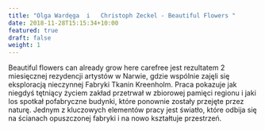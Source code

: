 ```yaml
---
title: "Olga Wardęga  i   Christoph Zeckel - Beautiful Flowers "
date: 2018-11-28T15:15:34+10:00
featured: true
draft: false
weight: 1
---
```


Beautiful flowers can already grow here carefree jest rezultatem 2 miesięcznej rezydencji artystów w Narwie, gdzie wspólnie zajęli się eksploracją nieczynnej Fabryki Tkanin Kreenholm. Praca pokazuje jak niegdyś tętniący życiem zakład przetrwał w zbiorowej pamięci regionu i jaki los spotkał pofabryczne budynki, które ponownie zostały przejęte przez naturę. Jednym z kluczowych elementów pracy jest światło, które odbija się na ścianach opuszczonej fabryki i na nowo kształtuje przestrzeń.